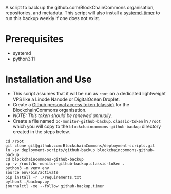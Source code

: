 A script to back up the github.com/BlockChainCommons organisation, repositories, and metadata.
This script will also install a [systemd-timer](https://www.freedesktop.org/software/systemd/man/systemd.timer.html) to run this backup weekly if one does not exist.

# Prerequisites
- systemd
- python3.11

# Installation and Use
- This script assumes that it will be run as `root` on a dedicated lightweight VPS like a Linode Nanode or DigitalOcean Droplet.
- Create a [Github personal access token (classic)](https://docs.github.com/en/authentication/keeping-your-account-and-data-secure/creating-a-personal-access-token) for the BlockchainCommons organisation.
- *NOTE: This token should be renewed annually.*
- Create a file named `bc-monitor-github-backup.classic-token` in `/root` which you will copy to the `blockchaincommons-github-backup` directory created in the steps below.

```console
cd /root
git clone git@github.com:BlockchainCommons/deployment-scripts.git
ln -sv deployment-scripts/github-backup blockchaincommons-github-backup
cd blockchaincommons-github-backup
cp -v /root/bc-monitor-github-backup.classic-token .
python3 -m venv env
source env/bin/activate
pip install -r ./requirements.txt
python3 ./backup.py
journalctl -xe --follow github-backup.timer
```
